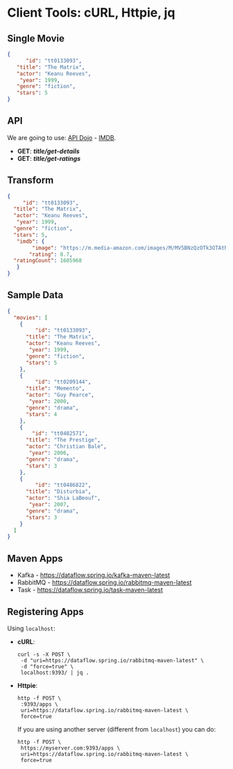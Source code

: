 # Client Tools: cURL, Httpie, jq


## Single Movie
```json
{
      "id": "tt0133093",
   "title": "The Matrix",
   "actor": "Keanu Reeves",
    "year": 1999,
   "genre": "fiction",
   "stars": 5
}
```

## API
We are going to use: [API Dojo](https://rapidapi.com/user/apidojo) - [IMDB](https://rapidapi.com/apidojo/api/imdb8).

- **GET**: ***title/get-details***
- **GET**: ***title/get-ratings***

## Transform
```json
{
     "id": "tt0133093",
  "title": "The Matrix",
  "actor": "Keanu Reeves",
   "year": 1999,
  "genre": "fiction",
  "stars": 5,
   "imdb": {
   	    "image": "https://m.media-amazon.com/images/M/MV5BNzQzOTk3OTAtNDQ0Zi00ZTVkLWI0MTEtMDllZjNkYzNjNTc4L2ltYWdlXkEyXkFqcGdeQXVyNjU0OTQ0OTY@._V1_.jpg",
       "rating": 8.7,
  "ratingCount": 1605968 
   }
}
```


## Sample Data
```json
{
  "movies": [
    {
         "id": "tt0133093",
      "title": "The Matrix",
      "actor": "Keanu Reeves",
       "year": 1999,
      "genre": "fiction",
      "stars": 5
    },
    {
         "id": "tt0209144",
      "title": "Memento",
      "actor": "Guy Pearce",
       "year": 2000,
      "genre": "drama",
      "stars": 4
    },
    {
        "id": "tt0482571",
      "title": "The Prestige",
      "actor": "Christian Bale",
       "year": 2006,
      "genre": "drama",
      "stars": 3
    },
    {
         "id": "tt0486822",
      "title": "Disturbia",
      "actor": "Shia LaBeouf",
       "year": 2007,
      "genre": "drama",
      "stars": 3
    }
  ]
}
```

## Maven Apps
- Kafka - https://dataflow.spring.io/kafka-maven-latest
- RabbitMQ - https://dataflow.spring.io/rabbitmq-maven-latest
- Task - https://dataflow.spring.io/task-maven-latest

## Registering Apps 

Using `localhost`:

- **cURL**:
   ```shell
   curl -s -X POST \
    -d "uri=https://dataflow.spring.io/rabbitmq-maven-latest" \
    -d "force=true" \
    localhost:9393/ | jq .
   ```
- **Httpie**:
   ```shell
   http -f POST \
    :9393/apps \
    uri=https://dataflow.spring.io/rabbitmq-maven-latest \
    force=true
   ```
   If you are using another server (different from `localhost`) you can do:
   ```shell
   http -f POST \
    https://myserver.com:9393/apps \
    uri=https://dataflow.spring.io/rabbitmq-maven-latest \
    force=true
   ```
